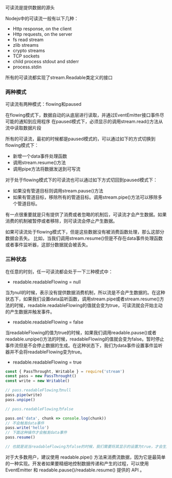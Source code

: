 可读流是提供数据的源头

Nodejs中的可读流一般有以下几种：

- Http response, on the client
- Http requests, on the server
- fs read stream
- zlib streams
- crypto streams
- TCP sockets
- child process stdout and stderr
- process.stdin

所有的可读流都实现了stream.Readable类定义的接口

### 两种模式
可读流有两种模式：flowing和paused

在flowing模式下，数据自动的从底层进行读取，并通过EventEmitter接口事件尽可能的通知到应用程序
在paused模式下，必须显示的调用stream.read()方法从流中读取数据片段

所有的可读流，最初的时候都是paused模式的，可以通过如下的方式切换到flowing模式下：

- 新增一个data事件处理函数
- 调用stream.resume()方法
- 调用pipe方法将数据发送到可写流

对于处于flowing模式下的可读流也可以通过如下方式切回到paused模式下：

- 如果没有管道目标则调用stream.pause()方法
- 如果有管道目标，移除所有的管道目标。调用stream.pipe()方法可以移除多个管道目标。

有一点很重要就是只有提供了消费或者忽略的机制后，可读流才会产生数据。如果消费的机制被暂停或者移除，则可读流会停止产生数据。

如果可读流处于flowing模式下，但是这些数据没有被消费函数处理，那么这部分数据会丢失。
比如，当我们调用stream.resume()但是不存在data事件处理函数或者事件监听器，这部分数据就会被丢失。

### 三种状态

在任意的时刻，任一可读流都会处于一下三种模式中：

- readable.readableFlowing = null

当为null的时候，表示没有提供数据消费机制，所以流是不会产生数据的。在这种状态下，如果我们设置data监听函数，调用stream.pipe或者stream.resume()方法的时候，readable.readableFlowing的值就会变为true，可读流就会开始主动的产生数据并触发事件。

- readable.readableFlowing = false

当readableFlowing的值为true的时候，如果我们调用readable.pause()或者readable.unpipe()方法的时候，readableFlowing的值就会变为false。暂时停止事件流但是不会停止数据的生成。在这种状态下，我们为data事件设置事件监听器并不会将readableFlowing变为true。

- readable.readableFlowing = true

```js
const { PassThrought, Writable } = require('stream')
const pass = new PassThrought()
const write = new Writable()

// pass.readableFlowing为null
pass.pipe(write)
pass.unpipe()

// pass.readableFlowing为false

pass.on('data', chunk => console.log(chunk))
// 不会触发data事件
pass.write('hello')
// 下面这种操作才会触发data事件
pass.resume()

// 也就是说当readableFlowing为false的时候，我们需要将其显示的设置为true，才会生成新的数据。
```

对于大多数用户，建议使用 readable.pipe() 方法来消费流数据，因为它是最简单的一种实现。开发者如果要精细地控制数据传递和产生的过程，可以使用 EventEmitter 和 readable.pause()/readable.resume() 提供的 API 。